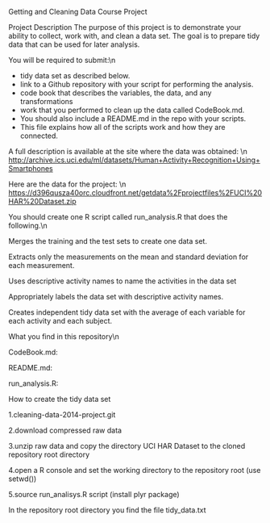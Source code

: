 Getting and Cleaning Data Course Project





Project Description
The purpose of this project is to demonstrate your ability to collect, work with, and clean a data set. The goal is to prepare tidy data that can be used for later analysis. 



You will be required to submit:\n

- tidy data set as described below.
- link to a Github repository with your script for performing the analysis.
- code book that describes the variables, the data, and any transformations
- work that you performed to clean up the data called CodeBook.md. 
- You should also include a README.md in the repo with your scripts. 
- This file explains how all of the scripts work and how they are connected. 


A full description is available at the site where the data was obtained: \n
http://archive.ics.uci.edu/ml/datasets/Human+Activity+Recognition+Using+Smartphones

Here are the data for the project: \n
https://d396qusza40orc.cloudfront.net/getdata%2Fprojectfiles%2FUCI%20HAR%20Dataset.zip

You should create one R script called run_analysis.R that does the following.\n


Merges the training and the test sets to create one data set.

Extracts only the measurements on the mean and standard deviation for each measurement. 

Uses descriptive activity names to name the activities in the data set

Appropriately labels the data set with descriptive activity names. 

Creates independent tidy data set with the average of each variable for each activity and each subject. 



What you find in this repository\n

CodeBook.md:

README.md: 

run_analysis.R: 



How to create the tidy data set

1.cleaning-data-2014-project.git  

2.download compressed raw data 

3.unzip raw data and copy the directory  UCI HAR Dataset  to the cloned repository root directory

4.open a R console and set the working directory to the repository root (use setwd())

5.source run_analisys.R script (install plyr package)  

In the repository root directory you find the file tidy_data.txt 

